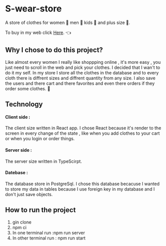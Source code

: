 # S-wear-store

A store of clothes for women :dress: men :necktie: kids :shirt: and plus size :womans_clothes:. 

To buy in my web click [Here](https://s-wear-store.herokuapp.com/). :point_left:

## Why I chose to do this project?

Like almost every women I really like shoppping online , it's more easy , you just need to scroll in the web and pick your clothes.
I decided that I wan't to do it my self.
In my store I store all the clothes in the database and to every cloth there is diffrent sizes and diffrent quantity from any size.
I also save the users and there cart and there favorites and even there orders if they order some clothes. :briefcase:

## Technology
#### Client side :
 The client size written in React app.
 I chose React because it's render to the screen in every change of the state , like when you add clothes to your cart or when you login or order things.
 
 #### Server side :
 The server size written in TypeScirpt.
 
 #### Datebase :
 The database store in PostgreSql.
 I chose this database becacuse I wanted to store my data in tables because I use foreign key in my database and I don't just save objects.
 
 ## How to run the project
 1. gin clone
 2. npm ci
 3. In one terminal run :npm run server
 4. In other terminal run : npm run start

